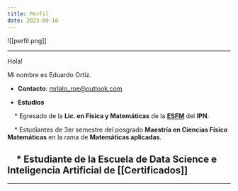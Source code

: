 ```yaml
---
title: Perfil
date: 2023-09-16
---
```

  

![[perfil.png]]

  

---

Hola!

Mi nombre es Eduardo Ortiz.  

* **Contacto**: mrlalo_roe@outlook.com

* **Estudios**

    * Egresado de la **Lic. en Física y Matemáticas** de la [**ESFM**](https://www.esfm.ipn.mx) del **IPN**.

    * Estudiantes de 3er semestre del posgrado **Maestría en Ciencias Físico Matemáticas** en la rama de **Matemáticas aplicadas**.

    * Estudiante de la Escuela de **Data Science e Inteligencia Artificial** de  [[Certificados]]
  ---
---
